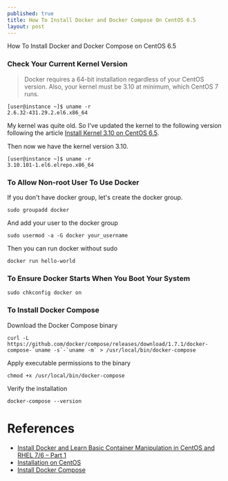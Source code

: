 ```yaml
---
published: true
title: How To Install Docker and Docker Compose On CentOS 6.5
layout: post
---
```

How To Install Docker and Docker Compose on CentOS 6.5

### Check Your Current Kernel Version
> Docker requires a 64-bit installation regardless of your CentOS version. Also, your kernel must be 3.10 at minimum, which CentOS 7 runs.

```
[user@instance ~]$ uname -r
2.6.32-431.29.2.el6.x86_64
```

My kernel was quite old. So I've updated the kernel to the following version following the article [Install Kernel 3.10 on CentOS 6.5](http://bicofino.io/2014/10/25/install-kernel-3-dot-10-on-centos-6-dot-5/).

Then now we have the kernel version 3.10.

```
[user@instance ~]$ uname -r
3.10.101-1.el6.elrepo.x86_64
```

### To Allow Non-root User To Use Docker

If you don't have docker group, let's create the docker group.

```
sudo groupadd docker
```

And add your user to the docker group

```
sudo usermod -a -G docker your_username
```

Then you can run docker without sudo

```
docker run hello-world
```

### To Ensure Docker Starts When You Boot Your System

```
sudo chkconfig docker on
```

### To Install Docker Compose

Download the Docker Compose binary

```
curl -L https://github.com/docker/compose/releases/download/1.7.1/docker-compose-`uname -s`-`uname -m` > /usr/local/bin/docker-compose
```

Apply executable permissions to the binary

```
chmod +x /usr/local/bin/docker-compose
```

Verify the installation

```
docker-compose --version
```

# References
- [Install Docker and Learn Basic Container Manipulation in CentOS and RHEL 7/6 – Part 1](http://www.tecmint.com/install-docker-and-learn-containers-in-centos-rhel-7-6/)
- [Installation on CentOS](https://docs.docker.com/engine/installation/linux/centos/)
- [Install Docker Compose](https://docs.docker.com/compose/install/)
